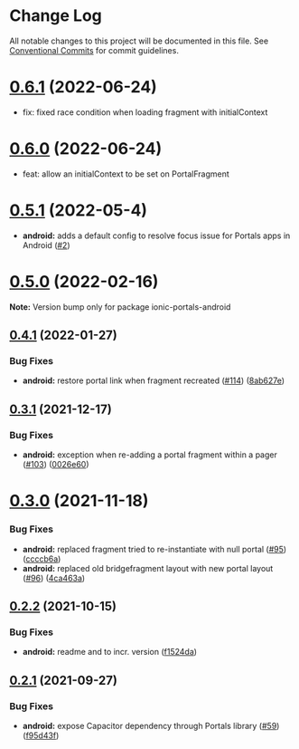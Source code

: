 # Change Log

All notable changes to this project will be documented in this file.
See [Conventional Commits](https://conventionalcommits.org) for commit guidelines.

# [0.6.1]() (2022-06-24)

* fix: fixed race condition when loading fragment with initialContext






# [0.6.0]() (2022-06-24)

* feat: allow an initialContext to be set on PortalFragment






# [0.5.1](https://github.com/ionic-team/ionic-portals/compare/0.4.2...0.5.1) (2022-05-4)

* **android:**  adds a default config to resolve focus issue for Portals apps in Android ([#2](https://github.com/ionic-team/ionic-portals-android/pull/2))






# [0.5.0](https://github.com/ionic-team/ionic-portals/compare/0.4.2...0.5.0) (2022-02-16)

**Note:** Version bump only for package ionic-portals-android





## [0.4.1](https://github.com/ionic-team/ionic-portals/compare/0.4.0...0.4.1) (2022-01-27)


### Bug Fixes

* **android:** restore portal link when fragment recreated ([#114](https://github.com/ionic-team/ionic-portals/issues/114)) ([8ab627e](https://github.com/ionic-team/ionic-portals/commit/8ab627e3ae7af079a095e9deb5a59e13ec7ceffa))





## [0.3.1](https://github.com/ionic-team/ionic-portals/compare/0.3.0...0.3.1) (2021-12-17)


### Bug Fixes

* **android:** exception when re-adding a portal fragment within a pager ([#103](https://github.com/ionic-team/ionic-portals/issues/103)) ([0026e60](https://github.com/ionic-team/ionic-portals/commit/0026e601ba6c847e463de010b21ce203389f9ce1))





# [0.3.0](https://github.com/ionic-team/ionic-portals/compare/0.3.0-pre...0.3.0) (2021-11-18)


### Bug Fixes

* **android:** replaced fragment tried to re-instantiate with null portal ([#95](https://github.com/ionic-team/ionic-portals/issues/95)) ([ccccb6a](https://github.com/ionic-team/ionic-portals/commit/ccccb6a5a7eba8f235a7674518a62add2f2c1670))
* **android:** replaced old bridgefragment layout with new portal layout ([#96](https://github.com/ionic-team/ionic-portals/issues/96)) ([4ca463a](https://github.com/ionic-team/ionic-portals/commit/4ca463ab8cfff70e783b99ac5231f339508b2265))





## [0.2.2](https://github.com/ionic-team/ionic-portals/compare/0.2.1...0.2.2) (2021-10-15)


### Bug Fixes

* **android:** readme and to incr. version ([f1524da](https://github.com/ionic-team/ionic-portals/commit/f1524dad01c9121b15cc88cfa158909e507be80c))





## [0.2.1](https://github.com/ionic-team/ionic-portals/compare/0.2.0...0.2.1) (2021-09-27)


### Bug Fixes

* **android:** expose Capacitor dependency through Portals library ([#59](https://github.com/ionic-team/ionic-portals/issues/59)) ([f95d43f](https://github.com/ionic-team/ionic-portals/commit/f95d43f337821b2aafdaba1a58fbb50c0fcc6d30))
